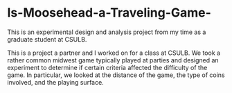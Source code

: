 # Is-Moosehead-a-Traveling-Game-
This is an experimental design and analysis project from my time as a graduate student at CSULB.

This is a project a partner and I worked on for a class at CSULB. We took a rather common midwest game typically played at
parties and designed an experiment to determine if certain criteria affected the difficulty of the game. In particular, we 
looked at the distance of the game, the type of coins involved, and the playing surface. 
